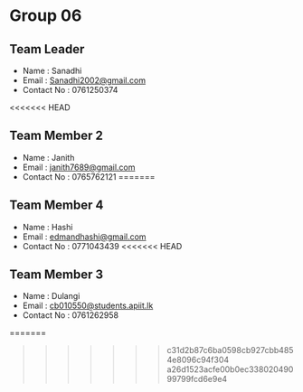 # Group 06

## Team Leader
- Name : Sanadhi
- Email : Sanadhi2002@gmail.com
- Contact No : 0761250374 

<<<<<<< HEAD
## Team Member 2
- Name : Janith
- Email : janith7689@gmail.com
- Contact No : 0765762121
=======
## Team Member 4
- Name : Hashi
- Email : edmandhashi@gmail.com
- Contact No : 0771043439
<<<<<<< HEAD


## Team Member 3
- Name : Dulangi
- Email : cb010550@students.apiit.lk
- Contact No : 0761262958


=======
>>>>>>> c31d2b87c6ba0598cb927cbb4854e8096c94f304
>>>>>>> a26d1523acfe00b0ec33802049099799fcd6e9e4
